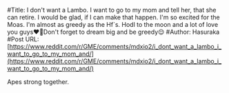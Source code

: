 #Title: I don't want a Lambo. I want to go to my mom and tell her, that she can retire. I would be glad, if I can make that happen. I'm so excited for the Moas. I'm almost as greedy as the Hf`s. Hodl to the moon and a lot of love you guys❤️🚀Don't forget to dream big and be greedy😌
#Author: Hasuraka
#Post URL: [https://www.reddit.com/r/GME/comments/mdxio2/i_dont_want_a_lambo_i_want_to_go_to_my_mom_and/](https://www.reddit.com/r/GME/comments/mdxio2/i_dont_want_a_lambo_i_want_to_go_to_my_mom_and/)


Apes strong together.